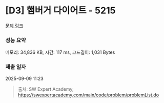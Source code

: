 # [D3] 햄버거 다이어트 - 5215 

[문제 링크](https://swexpertacademy.com/main/code/problem/problemDetail.do?contestProbId=AWT-lPB6dHUDFAVT) 

### 성능 요약

메모리: 34,836 KB, 시간: 117 ms, 코드길이: 1,031 Bytes

### 제출 일자

2025-09-09 11:23



> 출처: SW Expert Academy, https://swexpertacademy.com/main/code/problem/problemList.do